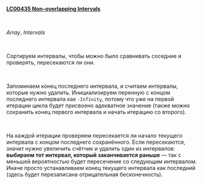 <p>
<b>
<a href="https://leetcode.com/problems/non-overlapping-intervals/">
LC00435 Non-overlapping Intervals
</a>
</b>
</p>
​
<p>
<i>Array</i>, <i>Intervals</i>
</p>
​
<p>
Сортируем интервалы, чтобы можно было сравнивать соседние и проверять, пересекаются ли они.
</p>
​
<p>
Запоминаем конец последнего интервала, и считаем интервалы, которые нужно удалить. Инициализируем перенную с концом последнего интервала как <code>-Infinity</code>, потому что уже на первой итерации цикла будет присвоено адекватное значение (также можно сохранить конец первого интервала и начать итерацию со второго).
</p>
​
<p>
На каждой итерации проверяем пересекается ли начало текущего интервала с концом последнего сохранённого. Если пересекаются, значит нужно увеличить счётчик и удалить один из интервалов: <b>выбираем тот интервал, который заканчивается раньше</b> — так с меньшей вероятностью будет пересечение со следующим интервалом. Иначе просто устанавливаем конец текущего интервала как последний (здесь будет перезаписана отрицательная бесконечность).
</p>
​